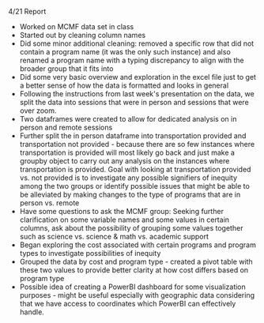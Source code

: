 4/21 Report

- Worked on MCMF data set in class
- Started out by cleaning column names
- Did some minor additional cleaning: removed a specific row that did not contain a program name (it was the only such instance) and also renamed a program name with a typing discrepancy to align with the broader group that it fits into
- Did some very basic overview and exploration in the excel file just to get a better sense of how the data is formatted and looks in general
- Following the instructions from last week's presentation on the data, we split the data into sessions that were in person and sessions that were over zoom. 
- Two dataframes were created to allow for dedicated analysis on in person and remote sessions
- Further split the in person dataframe into transportation provided and transportation not provided - because there are so few instances where transportation is provided will most likely go back and just make a groupby object to carry out any analysis on the instances where transportation is provided. Goal with looking at transportation provided vs. not provided is to investigate any possible signifiers of inequity among the two groups or identify possible issues that might be able to be alleviated by making changes to the type of programs that are in person vs. remote
- Have some questions to ask the MCMF group: Seeking further clarification on some variable names and some values in certain columns, ask about the possibility of grouping some values together such as science vs. science & math vs. academic support
- Began exploring the cost associated with certain programs and program types to investigate possibilities of inequity
- Grouped the data by cost and program type - created a pivot table with these two values to provide better clarity at how cost differs based on program type
- Possible idea of creating a PowerBI dashboard for some visualization purposes - might be useful especially with geographic data considering that we have access to coordinates which PowerBI can effectively handle. 
